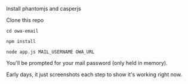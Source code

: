 Install phantomjs and casperjs

Clone this repo

`cd owa-email`

`npm install`

`node app.js MAIL_USERNAME OWA_URL`

You'll be prompted for your mail password (only held in memory).

Early days, it just screenshots each step to show it's working right now.
